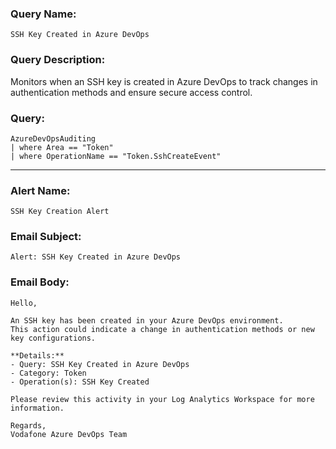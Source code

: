 ### Query Name:  
`SSH Key Created in Azure DevOps`

### Query Description:  
Monitors when an SSH key is created in Azure DevOps to track changes in authentication methods and ensure secure access control.

### Query:  
```kql
AzureDevOpsAuditing
| where Area == "Token"
| where OperationName == "Token.SshCreateEvent"
```

---

### Alert Name:  
`SSH Key Creation Alert`

### Email Subject:  
`Alert: SSH Key Created in Azure DevOps`

### Email Body:  
```
Hello,

An SSH key has been created in your Azure DevOps environment.  
This action could indicate a change in authentication methods or new key configurations.

**Details:**  
- Query: SSH Key Created in Azure DevOps  
- Category: Token  
- Operation(s): SSH Key Created

Please review this activity in your Log Analytics Workspace for more information.

Regards,  
Vodafone Azure DevOps Team
```
